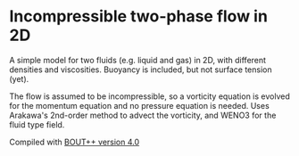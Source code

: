 Incompressible two-phase flow in 2D
===================================

A simple model for two fluids (e.g. liquid and gas) in 2D,
with different densities and viscosities. Buoyancy is included,
but not surface tension (yet). 

The flow is assumed to be incompressible, so a vorticity equation
is evolved for the momentum equation and no pressure equation is
needed. Uses Arakawa's 2nd-order method to advect the vorticity,
and WENO3 for the fluid type field.

Compiled with [BOUT++ version 4.0](https://github.com/boutproject/BOUT-dev/releases/tag/v4.0.0)

